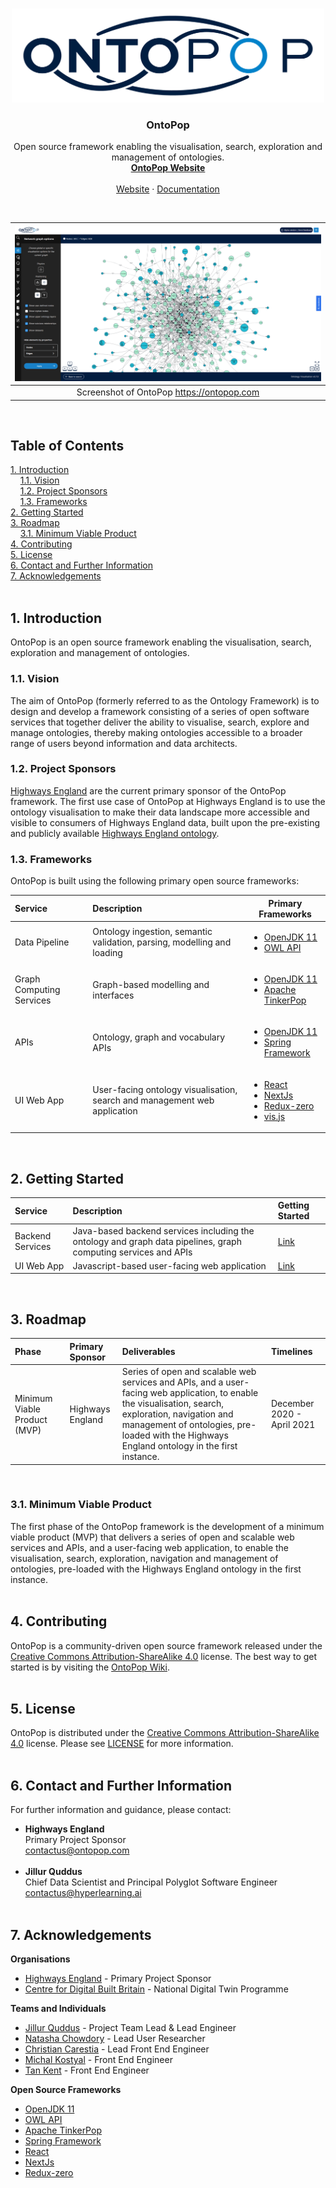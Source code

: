 <!-- PROJECT LOGO -->
<br />
<p align="center">
  <a href="https://ontopop.com" target="_blank">
    <img src="static/assets/images/logos/ontopop-logo-small-150x500.png" alt="OntoPop" width="500" height="150">
  </a>
  <h3 align="center">OntoPop</h3>
  <p align="center">
    Open source framework enabling the visualisation, search, exploration and management of ontologies.
    <br/>
    <a href="https://ontopop.com" target="_blank"><strong>OntoPop Website</strong></a>
    <br/>
    <br/>
    <a href="https://ontopop.com" target="_blank"">Website</a>
    ·
    <a href="https://docs.ontopop.com" target="_blank"">Documentation</a>
  </p>
</p>
<br/>

|![OntoPop](static/assets/images/screenshots/ontopop-v0-7-0-screenshot.png "OntoPop")|
|:---:|
|Screenshot of OntoPop https://ontopop.com|
<br/>

## Table of Contents  
[1. Introduction](#introduction)<br/>
&nbsp;&nbsp;&nbsp;&nbsp;[1.1. Vision](#vision)<br/>
&nbsp;&nbsp;&nbsp;&nbsp;[1.2. Project Sponsors](#sponsors)<br/>
&nbsp;&nbsp;&nbsp;&nbsp;[1.3. Frameworks](#frameworks)<br/>
[2. Getting Started](#getting-started)<br/>
[3. Roadmap](#roadmap)<br/>
&nbsp;&nbsp;&nbsp;&nbsp;[3.1. Minimum Viable Product](#mvp)<br/>
[4. Contributing](#contributing)<br/>
[5. License](#license)<br/>
[6. Contact and Further Information](#contact)<br/>
[7. Acknowledgements](#acknowledgements)<br/>
<br/>

## <a name="introduction"></a>1. Introduction

OntoPop is an open source framework enabling the visualisation, search, exploration and management of ontologies.
<br/>

### <a name="vision"></a>1.1. Vision

The aim of OntoPop (formerly referred to as the Ontology Framework) is to design and develop a framework consisting of a series of open software services that together deliver the ability to visualise, search, explore and manage ontologies, thereby making ontologies accessible to a broader range of users beyond information and data architects.
<br/>

### <a name="sponsors"></a>1.2. Project Sponsors

[Highways England](https://highwaysengland.co.uk/) are the current primary sponsor of the OntoPop framework. The first use case of OntoPop at Highways England is to use the ontology visualisation to make their data landscape more accessible and visible to consumers of Highways England data, built upon the pre-existing and publicly available [Highways England ontology](https://webprotege.stanford.edu/#projects/0b3be685-73bd-4d5a-b866-e70d0ac7169b/edit/Classes).
<br/>

### <a name="frameworks"></a>1.3. Frameworks

OntoPop is built using the following primary open source frameworks:

Service | Description | Primary Frameworks
:--- | :--- | --- 
Data Pipeline | Ontology ingestion, semantic validation, parsing, modelling and loading | <ul><li>[OpenJDK 11](https://openjdk.java.net/projects/jdk/11/)</li><li>[OWL API](https://github.com/owlcs/owlapi/wiki)</li></ul>
Graph Computing Services | Graph-based modelling and interfaces | <ul><li>[OpenJDK 11](https://openjdk.java.net/projects/jdk/11/)</li><li>[Apache TinkerPop](https://tinkerpop.apache.org/)</li></ul>
APIs | Ontology, graph and vocabulary APIs | <ul><li>[OpenJDK 11](https://openjdk.java.net/projects/jdk/11/)</li><li>[Spring Framework](https://spring.io/)</li></ul>
UI Web App | User-facing ontology visualisation, search and management web application | <ul><li>[React](https://reactjs.org/)</li><li>[NextJs](https://nextjs.org/)</li><li>[Redux-zero](https://github.com/redux-zero/redux-zero)</li><li>[vis.js](https://visjs.org/)</li></ul>
<br/>

## <a name="getting-started"></a>2. Getting Started

Service | Description | Getting Started
:--- | :--- | :---
Backend Services | Java-based backend services including the ontology and graph data pipelines, graph computing services and APIs | [Link](ontology-services)
UI Web App | Javascript-based user-facing web application | [Link](https://github.com/hyperlearningai/ontology-visualisation)
<br/>

## <a name="roadmap"></a>3. Roadmap

Phase | Primary Sponsor | Deliverables | Timelines
:--- | :--- | :--- | :---
Minimum Viable Product (MVP) | Highways England | Series of open and scalable web services and APIs, and a user-facing web application, to enable the visualisation, search, exploration, navigation and management of ontologies, pre-loaded with the Highways England ontology in the first instance. | December 2020 - April 2021
<br/>

### <a name="mvp"></a>3.1. Minimum Viable Product

The first phase of the OntoPop framework is the development of a minimum viable product (MVP) that delivers a series of open and scalable web services and APIs, and a user-facing web application, to enable the visualisation, search, exploration, navigation and management of ontologies, pre-loaded with the Highways England ontology in the first instance.
<br/><br/>

## <a name="contributing"></a>4. Contributing

OntoPop is a community-driven open source framework released under the [Creative Commons Attribution-ShareAlike 4.0](https://creativecommons.org/licenses/by-sa/4.0/) license. The best way to get started is by visiting the [OntoPop Wiki](https://docs.ontopop.com).
<br/><br/>

## <a name="license"></a>5. License

OntoPop is distributed under the [Creative Commons Attribution-ShareAlike 4.0](https://creativecommons.org/licenses/by-sa/4.0/) license. Please see [LICENSE](LICENSE) for more information.
<br/><br/>

## <a name="contact"></a>6. Contact and Further Information

For further information and guidance, please contact:

* **Highways England**<br/>Primary Project Sponsor<br/>contactus@ontopop.com<br/><br/>
* **Jillur Quddus**<br/>Chief Data Scientist and Principal Polyglot Software Engineer<br/>contactus@hyperlearning.ai<br/><br/>


## <a name="acknowledgements"></a>7. Acknowledgements

**Organisations**

* [Highways England](https://highwaysengland.co.uk/) - Primary Project Sponsor
* [Centre for Digital Built Britain](https://www.cdbb.cam.ac.uk/what-we-do/national-digital-twin-programme) - National Digital Twin Programme

**Teams and Individuals**

* [Jillur Quddus](https://hyperlearning.ai/team/jillurquddus) - Project Team Lead & Lead Engineer
* [Natasha Chowdory](https://hyperlearning.ai/team/natashachowdory) - Lead User Researcher
* [Christian Carestia](https://www.linkedin.com/in/christiancarestia) - Lead Front End Engineer
* [Michal Kostyal](https://www.linkedin.com/in/michalkostyal) - Front End Engineer
* [Tan Kent](https://www.linkedin.com/in/armandtan) - Front End Engineer

**Open Source Frameworks**

* [OpenJDK 11](https://openjdk.java.net/projects/jdk/11/)
* [OWL API](https://github.com/owlcs/owlapi/wiki)
* [Apache TinkerPop](https://tinkerpop.apache.org/)
* [Spring Framework](https://spring.io/)
* [React](https://reactjs.org/)
* [NextJs](https://nextjs.org/)
* [Redux-zero](https://github.com/redux-zero/redux-zero)
